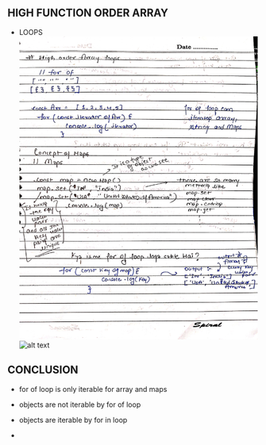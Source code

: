 ## HIGH FUNCTION ORDER ARRAY 

- LOOPS
![alt text](Images/02.jpg)
![alt text](<Images/DocScanner 04-Feb-2025 3-14 pm.jpg>)


## CONCLUSION
- for of loop is only iterable for array and maps
- objects are not iterable by for of loop

- objects are iterable by for in loop
-